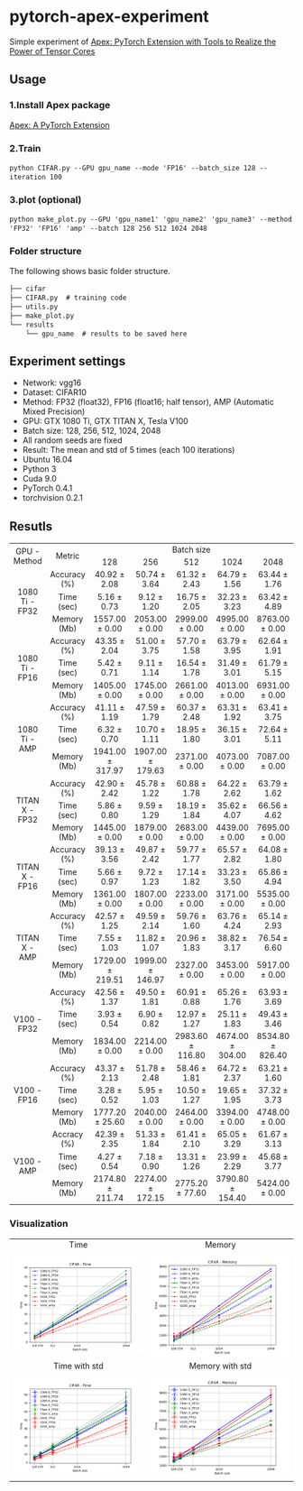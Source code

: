 # pytorch-apex-experiment
Simple experiment of [Apex: PyTorch Extension with Tools to Realize the Power of Tensor Cores](https://github.com/NVIDIA/apex) 

## Usage
### 1.Install Apex package
[Apex: A PyTorch Extension](https://github.com/NVIDIA/apex)
### 2.Train
```
python CIFAR.py --GPU gpu_name --mode 'FP16' --batch_size 128 --iteration 100
```
### 3.plot (optional)
```
python make_plot.py --GPU 'gpu_name1' 'gpu_name2' 'gpu_name3' --method 'FP32' 'FP16' 'amp' --batch 128 256 512 1024 2048
```
### Folder structure
The following shows basic folder structure.
```
├── cifar
├── CIFAR.py  # training code
├── utils.py
├── make_plot.py
└── results
    └── gpu_name  # results to be saved here
```
## Experiment settings
 * Network: vgg16
 * Dataset: CIFAR10
 * Method: FP32 (float32), FP16 (float16; half tensor), AMP (Automatic Mixed Precision)
 * GPU: GTX 1080 Ti, GTX TITAN X, Tesla V100
 * Batch size: 128, 256, 512, 1024, 2048
 * All random seeds are fixed
 * Result: The mean and std of 5 times (each 100 iterations)
 * Ubuntu 16.04
 * Python 3
 * Cuda 9.0
 * PyTorch 0.4.1
 * torchvision 0.2.1
 
## Resutls
<table align='center'>
<tr align='center'>
  <td rowspan="2"> GPU - Method </td>
  <td rowspan="2"> Metric </td>
  <td colspan="5"> Batch size </td>
</tr>
<tr align='center'>
  <td> 128 </td>
  <td> 256 </td>
  <td> 512 </td>
  <td> 1024 </td>
  <td> 2048 </td>
</tr>
<tr align='center'>
  <td rowspan="3"> 1080 Ti - FP32 </td>
  <td> Accuracy (%) </td>
  <td> 40.92 ± 2.08 </td>
  <td> 50.74 ± 3.64 </td>
  <td> 61.32 ± 2.43 </td>
  <td> 64.79 ± 1.56 </td>
  <td> 63.44 ± 1.76 </td>
</tr>
<tr align='center'>
  <td> Time (sec) </td>
  <td> 5.16 ± 0.73 </td>
  <td> 9.12 ± 1.20 </td>
  <td> 16.75 ± 2.05 </td>
  <td> 32.23 ± 3.23 </td>
  <td> 63.42 ± 4.89 </td>
</tr>
<tr align='center'>
  <td> Memory (Mb) </td>
  <td> 1557.00 ± 0.00 </td>
  <td> 2053.00 ± 0.00 </td>
  <td> 2999.00 ± 0.00 </td>
  <td> 4995.00 ± 0.00 </td>
  <td> 8763.00 ± 0.00 </td>
</tr>
<tr align='center'>
  <td rowspan="3"> 1080 Ti - FP16 </td>
  <td> Accuracy (%) </td>
  <td> 43.35 ± 2.04 </td>
  <td> 51.00 ± 3.75 </td>
  <td> 57.70 ± 1.58 </td>
  <td> 63.79 ± 3.95 </td>
  <td> 62.64 ± 1.91 </td>
</tr>
<tr align='center'>
  <td> Time (sec) </td>
  <td> 5.42 ± 0.71 </td>
  <td> 9.11 ± 1.14 </td>
  <td> 16.54 ± 1.78 </td>
  <td> 31.49 ± 3.01 </td>
  <td> 61.79 ± 5.15 </td>
</tr>
<tr align='center'>
  <td> Memory (Mb) </td>
  <td> 1405.00 ± 0.00 </td>
  <td> 1745.00 ± 0.00 </td>
  <td> 2661.00 ± 0.00 </td>
  <td> 4013.00 ± 0.00 </td>
  <td> 6931.00 ± 0.00 </td>
</tr>
<tr align='center'>
  <td rowspan="3"> 1080 Ti - AMP </td>
  <td> Accuracy (%) </td>
  <td> 41.11 ± 1.19 </td>
  <td> 47.59 ± 1.79 </td>
  <td> 60.37 ± 2.48 </td>
  <td> 63.31 ± 1.92 </td>
  <td> 63.41 ± 3.75 </td>
</tr>
<tr align='center'>
  <td> Time (sec) </td>
  <td> 6.32 ± 0.70 </td>
  <td> 10.70 ± 1.11 </td>
  <td> 18.95 ± 1.80 </td>
  <td> 36.15 ± 3.01 </td>
  <td> 72.64 ± 5.11 </td>
</tr>
<tr align='center'>
  <td> Memory (Mb) </td>
  <td> 1941.00 ± 317.97 </td>
  <td> 1907.00 ± 179.63 </td>
  <td> 2371.00 ± 0.00 </td>
  <td> 4073.00 ± 0.00 </td>
  <td> 7087.00 ± 0.00 </td>
</tr>
<tr align='center'>
  <td rowspan="3"> TITAN X - FP32 </td>
  <td> Accuracy (%) </td>
  <td> 42.90 ± 2.42 </td>
  <td> 45.78 ± 1.22 </td>
  <td> 60.88 ± 1.78 </td>
  <td> 64.22 ± 2.62 </td>
  <td> 63.79 ± 1.62 </td>
</tr>
<tr align='center'>
  <td> Time (sec) </td>
  <td> 5.86 ± 0.80 </td>
  <td> 9.59 ± 1.29 </td>
  <td> 18.19 ± 1.84 </td>
  <td> 35.62 ± 4.07 </td>
  <td> 66.56 ± 4.62 </td>
</tr>
<tr align='center'>
  <td> Memory (Mb) </td>
  <td> 1445.00 ± 0.00 </td>
  <td> 1879.00 ± 0.00 </td>
  <td> 2683.00 ± 0.00 </td>
  <td> 4439.00 ± 0.00 </td>
  <td> 7695.00 ± 0.00 </td>
</tr>
<tr align='center'>
  <td rowspan="3"> TITAN X - FP16 </td>
  <td> Accuracy (%) </td>
  <td> 39.13 ± 3.56 </td>
  <td> 49.87 ± 2.42 </td>
  <td> 59.77 ± 1.77 </td>
  <td> 65.57 ± 2.82 </td>
  <td> 64.08 ± 1.80 </td>
</tr>
<tr align='center'>
  <td> Time (sec) </td>
  <td> 5.66 ± 0.97 </td>
  <td> 9.72 ± 1.23 </td>
  <td> 17.14 ± 1.82 </td>
  <td> 33.23 ± 3.50 </td>
  <td> 65.86 ± 4.94 </td>
</tr>
<tr align='center'>
  <td> Memory (Mb) </td>
  <td> 1361.00 ± 0.00 </td>
  <td> 1807.00 ± 0.00 </td>
  <td> 2233.00 ± 0.00 </td>
  <td> 3171.00 ± 0.00 </td>
  <td> 5535.00 ± 0.00 </td>
</tr>
<tr align='center'>
  <td rowspan="3"> TITAN X - AMP </td>
  <td> Accuracy (%) </td>
  <td> 42.57 ± 1.25 </td>
  <td> 49.59 ± 2.14 </td>
  <td> 59.76 ± 1.60 </td>
  <td> 63.76 ± 4.24 </td>
  <td> 65.14 ± 2.93 </td>
</tr>
<tr align='center'>
  <td> Time (sec) </td>
  <td> 7.55 ± 1.03 </td>
  <td> 11.82 ± 1.07 </td>
  <td> 20.96 ± 1.83 </td>
  <td> 38.82 ± 3.17 </td>
  <td> 76.54 ± 6.60 </td>
</tr>
<tr align='center'>
  <td> Memory (Mb) </td>
  <td> 1729.00 ± 219.51 </td>
  <td> 1999.00 ± 146.97 </td>
  <td> 2327.00 ± 0.00 </td>
  <td> 3453.00 ± 0.00 </td>
  <td> 5917.00 ± 0.00 </td>
</tr>
<tr align='center'>
  <td rowspan="3"> V100 - FP32 </td>
  <td> Accuracy (%) </td>
  <td> 42.56 ± 1.37 </td>
  <td> 49.50 ± 1.81 </td>
  <td> 60.91 ± 0.88 </td>
  <td> 65.26 ± 1.76 </td>
  <td> 63.93 ± 3.69 </td>
</tr>
<tr align='center'>
  <td> Time (sec) </td>
  <td> 3.93 ± 0.54 </td>
  <td> 6.90 ± 0.82 </td>
  <td> 12.97 ± 1.27 </td>
  <td> 25.11 ± 1.83 </td>
  <td> 49.43 ± 3.46 </td>
</tr>
<tr align='center'>
  <td> Memory (Mb) </td>
  <td> 1834.00 ± 0.00 </td>
  <td> 2214.00 ± 0.00 </td>
  <td> 2983.60 ± 116.80 </td>
  <td> 4674.00 ± 304.00 </td>
  <td> 8534.80 ± 826.40 </td>
</tr>
<tr align='center'>
  <td rowspan="3"> V100 - FP16 </td>
  <td> Accuracy (%) </td>
  <td> 43.37 ± 2.13 </td>
  <td> 51.78 ± 2.48 </td>
  <td> 58.46 ± 1.81 </td>
  <td> 64.72 ± 2.37 </td>
  <td> 63.21 ± 1.60 </td>
</tr>
<tr align='center'>
  <td> Time (sec) </td>
  <td> 3.28 ± 0.52 </td>
  <td> 5.95 ± 1.03 </td>
  <td> 10.50 ± 1.27 </td>
  <td> 19.65 ± 1.95 </td>
  <td> 37.32 ± 3.73 </td>
</tr>
<tr align='center'>
  <td> Memory (Mb) </td>
  <td> 1777.20 ± 25.60 </td>
  <td> 2040.00 ± 0.00 </td>
  <td> 2464.00 ± 0.00 </td>
  <td> 3394.00 ± 0.00 </td>
  <td> 4748.00 ± 0.00 </td>
</tr>
<tr align='center'>
  <td rowspan="3"> V100 - AMP </td>
  <td> Accracy (%) </td>
  <td> 42.39 ± 2.35 </td>
  <td> 51.33 ± 1.84 </td>
  <td> 61.41 ± 2.10 </td>
  <td> 65.05 ± 3.29 </td>
  <td> 61.67 ± 3.13 </td>
</tr>
<tr align='center'>
  <td> Time (sec) </td>
  <td> 4.27 ± 0.54 </td>
  <td> 7.18 ± 0.90 </td>
  <td> 13.31 ± 1.26 </td>
  <td> 23.99 ± 2.29 </td>
  <td> 45.68 ± 3.77 </td>
</tr>
<tr align='center'>
  <td> Memory (Mb) </td>
  <td> 2174.80 ± 211.74 </td>
  <td> 2274.00 ± 172.15 </td>
  <td> 2775.20 ± 77.60 </td>
  <td> 3790.80 ± 154.40 </td>
  <td> 5424.00 ± 0.00 </td>
</tr>
</table>

### Visualization
<table align='center'>
<tr align='center'>
  <td> Time </td>
  <td> Memory </td>
</tr>
<tr align='center'>
  <td> <img src = 'assets/CIFAR - Time.png'> </td>
  <td> <img src = 'assets/CIFAR - Memory.png'> </td>
</tr>
<tr align='center'>
  <td> Time with std </td>
  <td> Memory with std </td>
</tr>
<tr align='center'>
  <td> <img src = 'assets/CIFAR - Time (std).png'> </td>
  <td> <img src = 'assets/CIFAR - Memory (std).png'> </td>
</tr>
</table>

